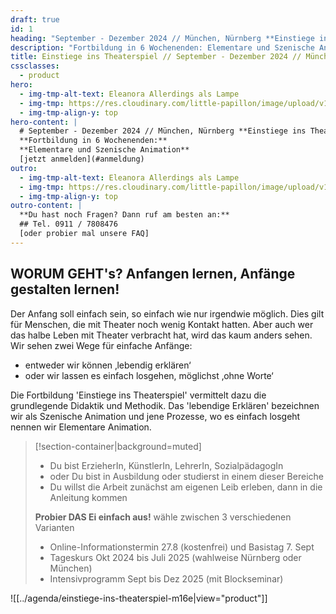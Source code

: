```yaml
---
draft: true
id: 1
heading: "September - Dezember 2024 // München, Nürnberg **Einstiege ins Theaterspiel**"
description: "Fortbildung in 6 Wochenenden: Elementare und Szenische Animation"
title: Einstiege ins Theaterspiel // September - Dezember 2024 // München, Nürnberg
cssclasses:
  - product
hero:
  - img-tmp-alt-text: Eleanora Allerdings als Lampe
  - img-tmp: https://res.cloudinary.com/little-papillon/image/upload/v1594701917/dasei/einstiege_lampe_nora.jpg
  - img-tmp-align-y: top
hero-content: |
  # September - Dezember 2024 // München, Nürnberg **Einstiege ins Theaterspiel**
  **Fortbildung in 6 Wochenenden:**
  **Elementare und Szenische Animation**
  [jetzt anmelden](#anmeldung)
outro:
  - img-tmp-alt-text: Eleanora Allerdings als Lampe
  - img-tmp: https://res.cloudinary.com/little-papillon/image/upload/v1594701917/dasei/einstiege_lampe_nora.jpg
  - img-tmp-align-y: top
outro-content: |
  **Du hast noch Fragen? Dann ruf am besten an:**
  ## Tel. 0911 / 7808476
  [oder probier mal unsere FAQ]
---
```


<!-- PUBLISH-FROM-HERE -->


## **WORUM GEHT's?** Anfangen lernen, Anfänge gestalten lernen!

Der Anfang soll einfach sein, so einfach wie nur irgendwie möglich. Dies gilt für Menschen, die mit Theater noch wenig Kontakt hatten. Aber auch wer das halbe Leben mit Theater verbracht hat, wird das kaum anders sehen.
Wir sehen zwei Wege für einfache Anfänge:
- entweder wir können ‚lebendig erklären‘
- oder wir lassen es einfach losgehen, möglichst ‚ohne Worte‘ 

Die Fortbildung 'Einstiege ins Theaterspiel' vermittelt dazu die grundlegende Didaktik und Methodik. Das 'lebendige Erklären' bezeichnen wir als Szenische Animation und jene Prozesse, wo es einfach losgeht nennen wir Elementare Animation.

> [!section-container|background=muted] 
> - Du bist ErzieherIn, KünstlerIn, LehrerIn, SozialpädagogIn
> - oder Du bist in Ausbildung oder studierst in einem dieser Bereiche
> - Du willst die Arbeit zunächst am eigenen Leib erleben, dann in die Anleitung kommen
> 
> **Probier DAS Ei einfach aus!** wähle zwischen 3 verschiedenen Varianten
> - Online-Informationstermin 27.8 (kostenfrei) und Basistag 7. Sept
> - Tageskurs Okt 2024 bis Juli 2025 (wahlweise Nürnberg oder München)
> - Intensivprogramm Sept bis Dez 2025 (mit Blockseminar)


![[../agenda/einstiege-ins-theaterspiel-m16e|view="product"]]
